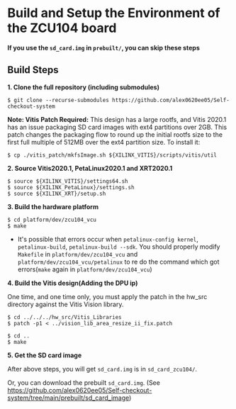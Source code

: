 # Build and Setup the Environment of the ZCU104 board 

**If you use the `sd_card.img` in `prebuilt/`, you can skip these steps** 

## Build Steps

**1. Clone the full repository (including submodules)**

``$ git clone --recurse-submodules https://github.com/alex0620ee05/Self-checkout-system``

**Note: Vitis Patch Required:** This design has a large rootfs, and Vitis 2020.1 has an issue packaging SD card images with ext4 partitions over 2GB. This patch changes the packaging flow to round up the initial rootfs size to the first full multiple of 512MB over the ext4 partition size. To install it:

`$ cp ./vitis_patch/mkfsImage.sh ${XILINX_VITIS}/scripts/vitis/util`

**2. Source Vitis2020.1, PetaLinux2020.1 and XRT2020.1**

    $ source ${XILINX_VITIS}/settings64.sh
    $ source ${XILINX_PetaLinux}/settings.sh
    $ source ${XILINX_XRT}/setup.sh
    
**3. Build the hardware platform**

    $ cd platform/dev/zcu104_vcu
    $ make

* It's possible that errors occur when `petalinux-config kernel`, `petalinux-build`, `petalinux-build --sdk`. You should properly modify `Makefile` in `platform/dev/zcu104_vcu` and `platform/dev/zcu104_vcu/petalinux` to re do the command which got errors(`make` again in `platform/dev/zcu104_vcu`)

**4. Build the Vitis design(Adding the DPU ip)**

One time, and one time only, you must apply the patch in the hw_src directory against the Vitis Vision library.

    $ cd ../../../hw_src/Vitis_Libraries
    $ patch -p1 < ../vision_lib_area_resize_ii_fix.patch
    
    $ cd ..
    $ make

**5. Get the SD card image**
  
  After above steps, you will get `sd_card.img` is in `sd_card_zcu104/`.
  
  Or, you can download the prebuilt `sd_card.img`. (See <https://github.com/alex0620ee05/Self-checkout-system/tree/main/prebuilt/sd_card_image>) 
